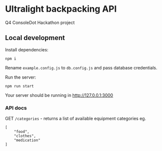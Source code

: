 # Ultralight backpacking API

Q4 ConsoleDot Hackathon project

## Local development

Install dependencies:

```
npm i
```

Rename `example.config.js` to `db.config.js` and pass database credentials.

Run the server:

```
npm run start
```

Your server should be running in http://127.0.0.1:3000

### API docs

GET `/categories` - returns a list of available equipment categories eg.

```
[
    "food",
    "clothes",
    "medication"
]
```
